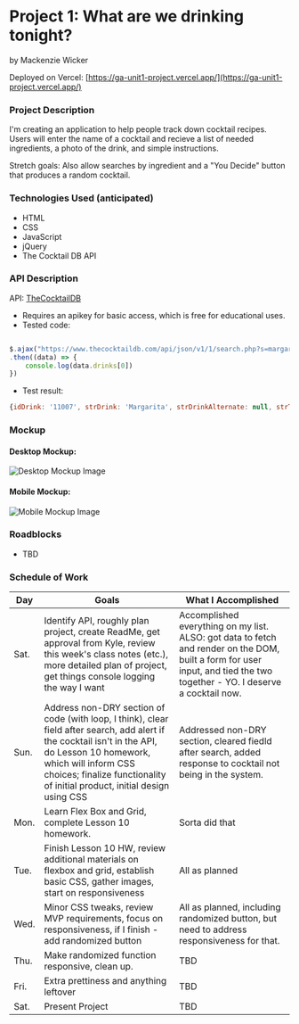 # Project 1: What are we drinking tonight?

by Mackenzie Wicker

Deployed on Vercel: [https://ga-unit1-project.vercel.app/](https://ga-unit1-project.vercel.app/)

### Project Description

I'm creating an application to help people track down cocktail recipes. Users will enter the name of a cocktail and recieve a list of needed ingredients, a photo of the drink, and simple instructions.

Stretch goals: Also allow searches by ingredient and a "You Decide" button that produces a random cocktail.

### Technologies Used (anticipated)
- HTML
- CSS
- JavaScript
- jQuery
- The Cocktail DB API

### API Description
API: [TheCocktailDB](https://www.thecocktaildb.com/api.php)
- Requires an apikey for basic access, which is free for educational uses.
- Tested code:
```js

$.ajax("https://www.thecocktaildb.com/api/json/v1/1/search.php?s=margarita")
.then((data) => {
    console.log(data.drinks[0])
})
```
- Test result:
```js
{idDrink: '11007', strDrink: 'Margarita', strDrinkAlternate: null, strTags: 'IBA,ContemporaryClassic', strVideo: null, …}
```

### Mockup
#### Desktop Mockup:
![Desktop Mockup Image](https://i.imgur.com/MmYrLKX.jpg)

#### Mobile Mockup:
![Mobile Mockup Image](https://i.imgur.com/5HSvbYz.png)

### Roadblocks
- TBD

### Schedule of Work
| Day | Goals | What I Accomplished
|-----|-------|---------------------|
|  Sat.  | Identify API, roughly plan project, create ReadMe, get approval from Kyle, review this week's class notes (etc.), more detailed plan of project, get things console logging the way I want | Accomplished everything on my list. ALSO: got data to fetch and render on the DOM, built a form for user input, and tied the two together - YO. I deserve a cocktail now. |
|  Sun.  |  Address non-DRY section of code (with loop, I think), clear field after search, add alert if the cocktail isn't in the API, do Lesson 10 homework, which will inform CSS choices; finalize functionality of initial product, initial design using CSS | Addressed non-DRY section, cleared fiedld after search, added response to cocktail not being in the system. |
|  Mon.  |  Learn Flex Box and Grid, complete Lesson 10 homework. | Sorta did that |
|  Tue.  |  Finish Lesson 10 HW, review additional materials on flexbox and grid, establish basic CSS, gather images, start on responsiveness | All as planned |
|  Wed.  |  Minor CSS tweaks, review MVP requirements, focus on responsiveness, if I finish - add randomized button | All as planned, including randomized button, but need to address responsiveness for that. |
|  Thu.  |  Make randomized function responsive, clean up. | TBD |
|  Fri.  |  Extra prettiness and anything leftover | TBD |
|  Sat.  |  Present Project | TBD |

